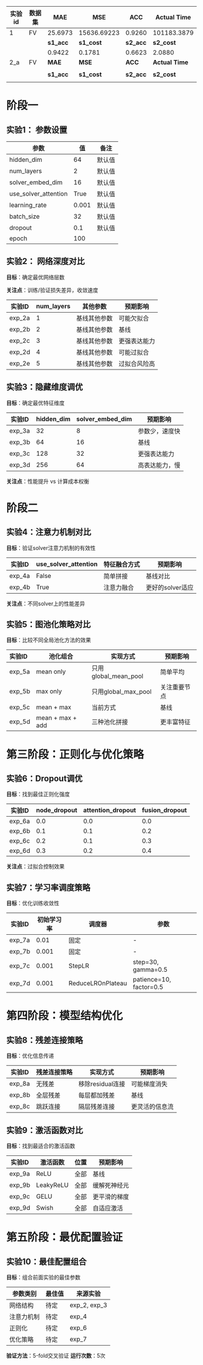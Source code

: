 | 实验id | **数据集** | MAE        | MSE         | ACC        | Actual Time     |
| ------ | ---------- | ---------- | ----------- | ---------- | --------------- |
| 1      | FV         | 25.6973    | 15636.69223 | 0.9260     | 101183.3879     |
|        |            | **s1_acc** | **s1_cost** | **s2_acc** | **s2_cost**     |
|        |            | 0.9422     | 0.1781      | 0.6623     | 2.0880          |
| 2_a    | FV         | **MAE**    | **MSE**     | **ACC**    | **Actual Time** |
|        |            |            |             |            |                 |
|        |            | **s1_acc** | **s1_cost** | **s2_acc** | **s2_cost**     |
|        |            |            |             |            |                 |

# 阶段一

## **实验1： 参数设置**

| 参数                 | 值    | 备注   |
| -------------------- | ----- | ------ |
| hidden_dim           | 64    | 默认值 |
| num_layers           | 2     | 默认值 |
| solver_embed_dim     | 16    | 默认值 |
| use_solver_attention | True  | 默认值 |
| learning_rate        | 0.001 | 默认值 |
| batch_size           | 32    | 默认值 |
| dropout              | 0.1   | 默认值 |
| epoch                | 100   |        |

## **实验2： 网络深度对比**

**目标**：确定最优网络层数

**关注点**：训练/验证损失差异，收敛速度

| 实验ID | num_layers | 其他参数     | 预期影响     |
| ------ | ---------- | ------------ | ------------ |
| exp_2a | 1          | 基线其他参数 | 可能欠拟合   |
| exp_2b | 2          | 基线其他参数 | 基线         |
| exp_2c | 3          | 基线其他参数 | 更强表达能力 |
| exp_2d | 4          | 基线其他参数 | 可能过拟合   |
| exp_2e | 5          | 基线其他参数 | 过拟合风险高 |

## 实验3：隐藏维度调优

**目标**：确定最优特征维度

| 实验ID | hidden_dim | solver_embed_dim | 预期影响       |
| ------ | ---------- | ---------------- | -------------- |
| exp_3a | 32         | 8                | 参数少，速度快 |
| exp_3b | 64         | 16               | 基线           |
| exp_3c | 128        | 32               | 更强表达能力   |
| exp_3d | 256        | 64               | 高表达能力，慢 |

**关注点**：性能提升 vs 计算成本权衡

# 阶段二

## 实验4：注意力机制对比

**目标**：验证solver注意力机制的有效性

| 实验ID | use_solver_attention | 特征融合方式 | 预期影响         |
| ------ | -------------------- | ------------ | ---------------- |
| exp_4a | False                | 简单拼接     | 基线对比         |
| exp_4b | True                 | 注意力融合   | 更好的solver适应 |

**关注点**：不同solver上的性能差异

## 实验5：图池化策略对比

**目标**：比较不同全局池化方法的效果

| 实验ID | 池化组合         | 实现方式             | 预期影响     |
| :----- | ---------------- | -------------------- | ------------ |
| exp_5a | mean only        | 只用global_mean_pool | 简单平均     |
| exp_5b | max only         | 只用global_max_pool  | 关注重要节点 |
| exp_5c | mean + max       | 当前方式             | 基线         |
| exp_5d | mean + max + add | 三种池化拼接         | 更丰富特征   |

# 第三阶段：正则化与优化策略

## 实验6：Dropout调优

**目标**：找到最佳正则化强度

| 实验ID | node_dropout | attention_dropout | fusion_dropout |
| ------ | ------------ | ----------------- | -------------- |
| exp_6a | 0.0          | 0.0               | 0.0            |
| exp_6b | 0.1          | 0.1               | 0.2            |
| exp_6c | 0.2          | 0.1               | 0.3            |
| exp_6d | 0.3          | 0.2               | 0.4            |

**关注点**：过拟合控制效果

## 实验7：学习率调度策略

**目标**：优化训练收敛性

| 实验ID | 初始学习率 | 调度器            | 参数                    |
| ------ | ---------- | ----------------- | ----------------------- |
| exp_7a | 0.01       | 固定              | -                       |
| exp_7b | 0.001      | 固定              | -                       |
| exp_7c | 0.001      | StepLR            | step=30, gamma=0.5      |
| exp_7d | 0.001      | ReduceLROnPlateau | patience=10, factor=0.5 |

# 第四阶段：模型结构优化

## 实验8：残差连接策略

**目标**：优化信息传递

| 实验ID | 残差连接策略 | 实现方式         | 预期影响       |
| ------ | ------------ | ---------------- | -------------- |
| exp_8a | 无残差       | 移除residual连接 | 可能梯度消失   |
| exp_8b | 全层残差     | 每层都加残差     | 基线           |
| exp_8c | 跳跃连接     | 隔层残差连接     | 更灵活的信息流 |

## 实验9：激活函数对比

**目标**：找到最适合的激活函数

| 实验ID | 激活函数  | 位置 | 预期影响     |
| ------ | --------- | ---- | ------------ |
| exp_9a | ReLU      | 全部 | 基线         |
| exp_9b | LeakyReLU | 全部 | 缓解死神经元 |
| exp_9c | GELU      | 全部 | 更平滑的梯度 |
| exp_9d | Swish     | 全部 | 自适应激活   |

# 第五阶段：最优配置验证

## 实验10：最佳配置组合

**目标**：组合前面实验的最佳参数

| 参数类别   | 最佳值 | 来源实验     |
| ---------- | ------ | ------------ |
| 网络结构   | 待定   | exp_2, exp_3 |
| 注意力机制 | 待定   | exp_4        |
| 正则化     | 待定   | exp_6        |
| 优化策略   | 待定   | exp_7        |

**验证方法**：5-fold交叉验证 **运行次数**：5次